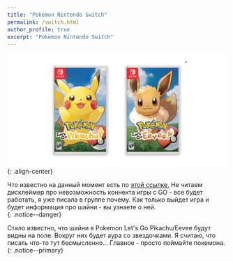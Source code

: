 ```yaml
---
title: "Pokemon Nintendo Switch"
permalink: /switch.html
author_profile: true
excerpt: "Pokemon Nintendo Switch"
---
```


![warning](images\inserts\1111.jpg){: .align-center}<br>


Что известно на данный момент есть по <a href="https://pokemonletsgo.pokemon.com/ru-ru/" target="_blank">этой ссылке.</a> Не читаем дисклеймер про невозможность коннекта игры с GO - все будет работать, я уже писала в группе почему. Как только выйдет игра и будет информация про шайни - вы узнаете о ней.<br>
{: .notice--danger}

Стало известно, что шайни в Pokemon Let's Go Pikachu/Eevee будут видны на поле. Вокруг них будет аура со звездочками. Я считаю, что писать что-то тут бесмысленно... Главное - просто поймайте покемона.<br>
{: .notice--primary}
